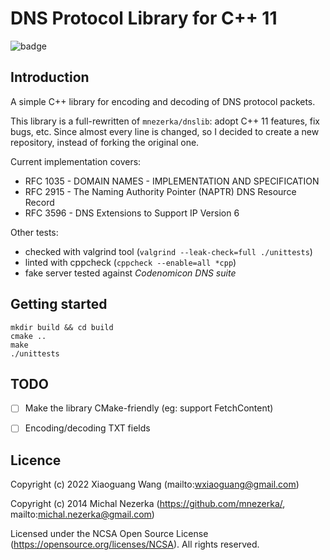 # DNS Protocol Library for C++ 11

<img src="https://github.com/wxiaoguang/dnslib-cpp/actions/workflows/cmake.yml/badge.svg" alt="badge">

## Introduction

A simple C++ library for encoding and decoding of DNS protocol packets.

This library is a full-rewritten of `mnezerka/dnslib`: adopt C++ 11 features, fix bugs, etc.
Since almost every line is changed, so I decided to create a new repository, instead of forking the original one.

Current implementation covers:

* RFC 1035 - DOMAIN NAMES - IMPLEMENTATION AND SPECIFICATION
* RFC 2915 - The Naming Authority Pointer (NAPTR) DNS Resource Record
* RFC 3596 - DNS Extensions to Support IP Version 6

Other tests:

* checked with valgrind tool (``valgrind --leak-check=full ./unittests``)
* linted with cppcheck (``cppcheck --enable=all *cpp``)
* fake server tested against *Codenomicon DNS suite*

## Getting started

```shell
mkdir build && cd build
cmake ..
make
./unittests
```


## TODO

* [ ] Make the library CMake-friendly (eg: support FetchContent)
* [ ] Encoding/decoding TXT fields


## Licence

Copyright (c) 2022 Xiaoguang Wang (mailto:wxiaoguang@gmail.com)

Copyright (c) 2014 Michal Nezerka (https://github.com/mnezerka/, mailto:michal.nezerka@gmail.com)

Licensed under the NCSA Open Source License (https://opensource.org/licenses/NCSA). All rights reserved.
